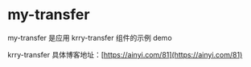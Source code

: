 # my-transfer

my-transfer 是应用 krry-transfer 组件的示例 demo

krry-transfer 具体博客地址：[https://ainyi.com/81](https://ainyi.com/81)